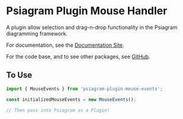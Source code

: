 # Psiagram Plugin Mouse Handler

A plugin allow selection and drag-n-drop functionality in the Psiagram
diagramming framework.

For documentation, see the [Documentation Site](https://www.psiagram.org/).

For the code base, and to see other packages, see
[GitHub](https://github.com/liamross/psiagram).

## To Use

```js
import { MouseEvents } from 'psiagram-plugin-mouse-events';

const initializedMouseEvents = new MouseEvents();

// Then pass into Psiagram as a Plugin!
```
